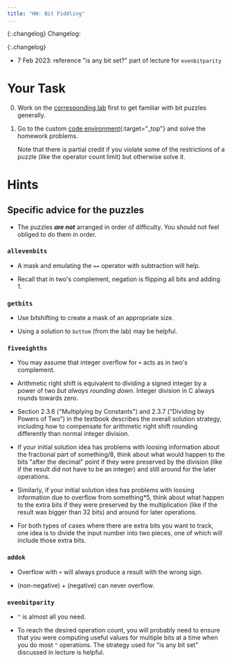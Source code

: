 ```yaml
---
title: "HW: Bit Fiddling"
...
```


{:.changelog}
Changelog:

{:.changelog}
*  7 Feb 2023: reference "is any bit set?" part of lecture for `evenbitparity`


# Your Task

0.  Work on the [corresponding lab](bitlab.html) first to get familiar with bit puzzles generally.

1.  Go to the custom [code environment]({{site.submit_site}}/bitlab/){:target="_top"}
    and solve the homework problems.

    Note that there is partial credit if you violate some of the restrictions of a puzzle
    (like the operator count limit) but otherwise solve it.

# Hints

## Specific advice for the puzzles

*   The puzzles ***are not*** arranged in order of difficulty. You should not feel obliged to
    do them in order.

### `allevenbits`

*  A mask and emulating the `==` operator with subtraction will help. 

*  Recall that in two's complement, negation is flipping all bits and adding 1.

<!--
### `byteSwap`

*   Isolate the bits that are moving into their own variables,
    clear their destinations in the original number,
    then put them back in into the number in their new locations.
-->

### `getbits`

*  Use bitshifting to create a mask of an appropriate size.

*  Using a solution to `bottom` (from the lab) may be helpful.

### `fiveeighths`

*  You may assume that integer overflow for `+` acts as in two's complement.

*   Arithmetic right shift is equivalent to dividing a signed integer by a power of two *but always rounding down*. Integer division in C always rounds towards zero.

*   Section 2.3.6 ("Multiplying by Constants") and 2.3.7 ("Dividing by Powers of Two") in the textbook
    describes the overall solution strategy, including how to compensate for arithmetic right shift rounding differently than normal integer division.

*   If your initial solution idea has problems with loosing information about the fractional part of something/8, think about what would happen to the bits "after the decimal" point if they were preserved by the division (like if the result did not have to be an integer) and still around for the later operations.

*   Similarly, if your initial solution idea has problems with loosing information due to overflow from something*5, think about what happen to the extra bits if they were preserved by the multiplication (like if the result was bigger than 32 bits) and around for later operations.

*   For both types of cases where there are extra bits you want to track, one idea is to divide the input number into two pieces, one of which will include those extra bits.

### `addok`
*   Overflow with `+` will always produce a result with the wrong sign.

*   (non-negative) + (negative) can never overflow.
    
### `evenbitparity`

*  `^` is almost all you need.

*  To reach the desired operation count, you will probably need to ensure that you were computing useful values for multiple bits at a time when you do most `^` operations. The strategy used for "is any bit set" discussed in lecture is helpful.

